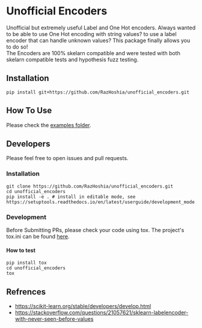 # Unofficial Encoders
Unofficial but extremely useful Label and One Hot encoders.
Always wanted to be able to use One Hot encoding with string values? to use a label encoder that can handle unknown values? This package finally allows you to do so!
<br>The Encoders are 100% skelarn compatible and were tested with both skelarn compatible tests and hypothesis fuzz testing.
## Installation
```pip install git+https://github.com/RazHoshia/unofficial_encoders.git```

## How To Use
Please check the [examples folder](https://github.com/RazHoshia/unofficial_encoders/tree/main/examples).

## Developers
Please feel free to open issues and pull requests.

### Installation
```
git clone https://github.com/RazHoshia/unofficial_encoders.git
cd unofficial_encoders
pip install -e . # install in editable mode, see https://setuptools.readthedocs.io/en/latest/userguide/development_mode.html
```
### Development
Before Submitting PRs, please check your code using tox. The project's tox.ini can be found [here](https://github.com/RazHoshia/unofficial_encoders/blob/main/tox.ini).
#### How to test
```
pip install tox
cd unofficial_encoders
tox
```
## Refrences
- https://scikit-learn.org/stable/developers/develop.html
- https://stackoverflow.com/questions/21057621/sklearn-labelencoder-with-never-seen-before-values
